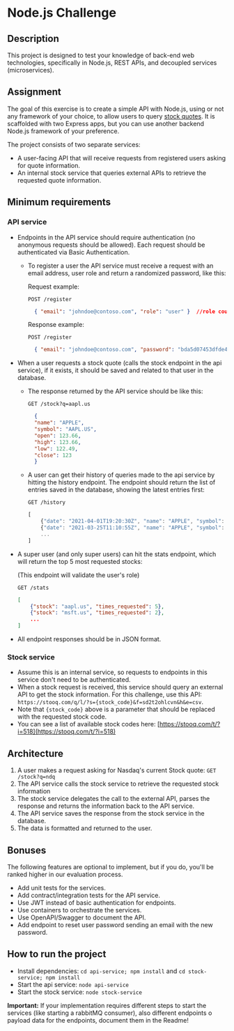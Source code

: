 # Node.js Challenge

## Description

This project is designed to test your knowledge of back-end web technologies, specifically in Node.js, REST APIs, and decoupled services (microservices).

## Assignment

The goal of this exercise is to create a simple API with Node.js, using or not any framework of your choice, to allow users to query [stock quotes](https://www.investopedia.com/terms/s/stockquote.asp). It is scaffolded with two Express apps, but you can use another backend Node.js framework of your preference.

The project consists of two separate services:

* A user-facing API that will receive requests from registered users asking for quote information.
* An internal stock service that queries external APIs to retrieve the requested quote information.

## Minimum requirements

### API service

* Endpoints in the API service should require authentication (no anonymous requests should be allowed). Each request should be authenticated via Basic Authentication.
  * To register a user the API service must receive a request with an email address, user role and return a randomized password, like this:

    Request example:

    `POST /register`

    ```json
      { "email": "johndoe@contoso.com", "role": "user" }  //role could be user/admin
    ```

    Response example:

    `POST /register`

    ```json
      { "email": "johndoe@contoso.com", "password": "bda5d07453dfde4440803cfcdec48d92" }
    ```
* When a user requests a stock quote (calls the stock endpoint in the api service), if it exists, it should be saved and related to that user in the database.
  * The response returned by the API service should be like this:

    `GET /stock?q=aapl.us`

    ```json
      {
      "name": "APPLE",
      "symbol": "AAPL.US",
      "open": 123.66,
      "high": 123.66,
      "low": 122.49,
      "close": 123
      }
    ```
  * A user can get their history of queries made to the api service by hitting the history endpoint. The endpoint should return the list of entries saved in the database, showing the latest entries first:

    `GET /history`

    ```javascript
    [
        {"date": "2021-04-01T19:20:30Z", "name": "APPLE", "symbol": "AAPL.US", "open": "123.66", "high": 123.66, "low": 122.49, "close": "123"},
        {"date": "2021-03-25T11:10:55Z", "name": "APPLE", "symbol": "AAPL.US", "open": "121.10", "high": 123.66, "low": 122, "close": "122"},
        ...
    ]
    ```
* A super user (and only super users) can hit the stats endpoint, which will return the top 5 most requested stocks:

  (This endpoint will validate the user's role)

  `GET /stats`

  ```json
  [
      {"stock": "aapl.us", "times_requested": 5},
      {"stock": "msft.us", "times_requested": 2},
      ...
  ]
  ```
* All endpoint responses should be in JSON format.

### Stock service

* Assume this is an internal service, so requests to endpoints in this service don't need to be authenticated.
* When a stock request is received, this service should query an external API to get the stock information. For this challenge, use this API: `https://stooq.com/q/l/?s={stock_code}&f=sd2t2ohlcvn&h&e=csv`.
* Note that `{stock_code}` above is a parameter that should be replaced with the requested stock code.
* You can see a list of available stock codes here: [https://stooq.com/t/?i=518](https://stooq.com/t/?i=518)

## Architecture

1. A user makes a request asking for Nasdaq's current Stock quote: `GET /stock?q=ndq`
2. The API service calls the stock service to retrieve the requested stock information
3. The stock service delegates the call to the external API, parses the response and returns the information back to the API service.
4. The API service saves the response from the stock service in the database.
5. The data is formatted and returned to the user.

## Bonuses

The following features are optional to implement, but if you do, you'll be ranked higher in our evaluation process.

* Add unit tests for the services.
* Add contract/integration tests for the API service.
* Use JWT instead of basic authentication for endpoints.
* Use containers to orchestrate the services.
* Use OpenAPI/Swagger to document the API.
* Add endpoint to reset user password sending an email with the new password.

## How to run the project

* Install dependencies: `cd api-service; npm install` and `cd stock-service; npm install`
* Start the api service: `node api-service`
* Start the stock service: `node stock-service`

**Important:** If your implementation requires different steps to start the services (like starting a rabbitMQ consumer), also different endpoints o payload data for the endpoints, document them in the Readme!